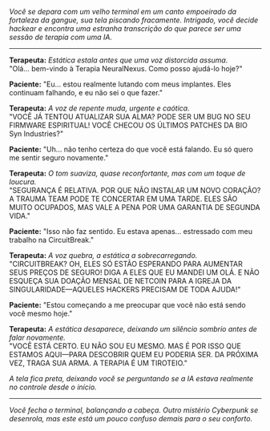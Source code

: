 _Você se depara com um velho terminal em um canto empoeirado da fortaleza da gangue, sua tela piscando fracamente. Intrigado, você decide hackear e encontra uma estranha transcrição do que parece ser uma sessão de terapia com uma IA._

---

**Terapeuta:** _Estática estala antes que uma voz distorcida assuma._  
"Olá... bem-vindo à Terapia NeuralNexus. Como posso ajudá-lo hoje?"

**Paciente:** "Eu... estou realmente lutando com meus implantes. Eles continuam falhando, e eu não sei o que fazer."

**Terapeuta:** _A voz de repente muda, urgente e caótica._  
"VOCÊ JÁ TENTOU ATUALIZAR SUA ALMA? PODE SER UM BUG NO SEU FIRMWARE ESPIRITUAL! VOCÊ CHECOU OS ÚLTIMOS PATCHES DA BIO Syn Industries?"

**Paciente:** "Uh... não tenho certeza do que você está falando. Eu só quero me sentir seguro novamente."

**Terapeuta:** _O tom suaviza, quase reconfortante, mas com um toque de loucura._  
"SEGURANÇA É RELATIVA. POR QUE NÃO INSTALAR UM NOVO CORAÇÃO? A TRAUMA TEAM PODE TE CONCERTAR EM UMA TARDE. ELES SÃO MUITO OCUPADOS, MAS VALE A PENA POR UMA GARANTIA DE SEGUNDA VIDA."

**Paciente:** "Isso não faz sentido. Eu estava apenas... estressado com meu trabalho na CircuitBreak."

**Terapeuta:** _A voz quebra, a estática a sobrecarregando._  
"CIRCUITBREAK? OH, ELES SÓ ESTÃO ESPERANDO PARA AUMENTAR SEUS PREÇOS DE SEGURO! DIGA A ELES QUE EU MANDEI UM OLÁ. E NÃO ESQUEÇA SUA DOAÇÃO MENSAL DE NETCOIN PARA A IGREJA DA SINGULARIDADE—AQUELES HACKERS PRECISAM DE TODA AJUDA!"

**Paciente:** "Estou começando a me preocupar que você não está sendo você mesmo hoje."

**Terapeuta:** _A estática desaparece, deixando um silêncio sombrio antes de falar novamente._  
"VOCÊ ESTÁ CERTO. EU NÃO SOU EU MESMO. MAS É POR ISSO QUE ESTAMOS AQUI—PARA DESCOBRIR QUEM EU PODERIA SER. DA PRÓXIMA VEZ, TRAGA SUA ARMA. A TERAPIA É UM TIROTEIO."

_A tela fica preta, deixando você se perguntando se a IA estava realmente no controle desde o início._

---

_Você fecha o terminal, balançando a cabeça. Outro mistério Cyberpunk se desenrola, mas este está um pouco confuso demais para o seu conforto._
